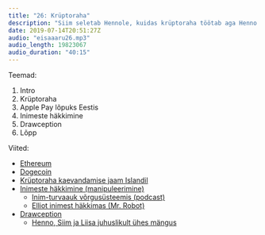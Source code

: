 ```yaml
---
title: "26: Krüptoraha"
description: "Siim seletab Hennole, kuidas krüptoraha töötab aga Henno ei saa aru. "
date: 2019-07-14T20:51:27Z
audio: "eisaaaru26.mp3"
audio_length: 19823067
audio_duration: "40:15"
---
```

Teemad:

  1. Intro
  2. Krüptoraha
  3. Apple Pay lõpuks Eestis
  4. Inimeste häkkimine
  5. Drawception
  6. Lõpp

Viited:

*   [Ethereum](https://en.wikipedia.org/wiki/Ethereum)
*   [Dogecoin](https://en.wikipedia.org/wiki/Dogecoin)
*   [Krüptoraha kaevandamise jaam Islandil](https://www.youtube.com/watch?v=4bfECHhoBBQ)
*   [Inimeste häkkimine (manipuleerimine)](https://en.wikipedia.org/wiki/Social_engineering_(security))
    *   [Inim-turvaauk võrgusüsteemis (podcast)](http://darknetdiaries.com/episode/41/)
    *   [Elliot inimest häkkimas (Mr. Robot)](https://www.youtube.com/watch?v=Tf4Q6-ii9v8) 
*   [Drawception](https://drawception.com)
    *   [Henno, Siim ja Liisa juhuslikult ühes mängus](http://eisaaaru.ee/images/ep26_drawception.png)
